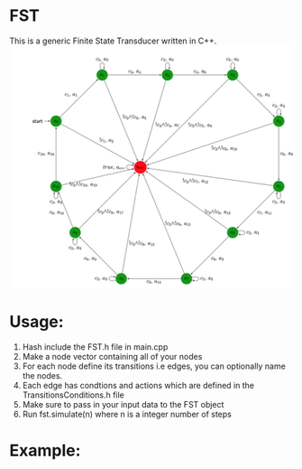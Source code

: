 # FST
This is a generic Finite State Transducer written in C++.
![GitHub Logo](FST_image.png)
# Usage:
1) Hash include the FST.h file in main.cpp
2) Make a node vector containing all of your nodes
3) For each node define its transitions i.e edges, you can optionally name the nodes.
4) Each edge has condtions and actions which are defined in the TransitionsConditions.h file
5) Make sure to pass in your input data to the FST object 
6) Run fst.simulate(n) where n is a integer number of steps
# Example:
```
